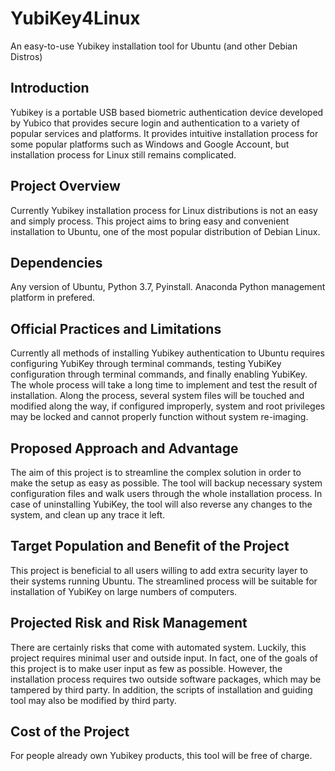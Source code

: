 # YubiKey4Linux
An easy-to-use Yubikey installation tool for Ubuntu (and other Debian Distros)

## Introduction

Yubikey is a portable USB based biometric authentication device developed by Yubico that provides secure login and authentication to a variety of popular services and platforms. It provides intuitive installation process for some popular platforms such as Windows and Google Account, but installation process for Linux still remains complicated.

## Project Overview
Currently Yubikey installation process for Linux distributions is not an easy and simply process. This project aims to bring easy and convenient installation to Ubuntu, one of the most popular distribution of Debian Linux.

## Dependencies
Any version of Ubuntu, Python 3.7, Pyinstall. Anaconda Python management platform in prefered.

## Official Practices and Limitations

Currently all methods of installing Yubikey authentication to Ubuntu requires configuring YubiKey through terminal commands, testing YubiKey configuration through terminal commands, and finally enabling YubiKey. The whole process will take a long time to implement and test the result of installation. Along the process, several system files will be touched and modified along the way, if configured improperly, system and root privileges may be locked and cannot properly function without system re-imaging.

## Proposed Approach and Advantage

The aim of this project is to streamline the complex solution in order to make the setup as easy as possible. The tool will backup necessary system configuration files and walk users through the whole installation process. In case of uninstalling YubiKey, the tool will also reverse any changes to the system, and clean up any trace it left.

## Target Population and Benefit of the Project

This project is beneficial to all users willing to add extra security layer to their systems running Ubuntu. The streamlined process will be suitable for installation of YubiKey on large numbers of computers.

## Projected Risk and Risk Management

There are certainly risks that come with automated system. Luckily, this project requires minimal user and outside input. In fact, one of the goals of this project is to make user input as few as possible. However, the installation process requires two outside software packages, which may be tampered by third party. In addition, the scripts of installation and guiding tool may also be modified by third party.  

## Cost of the Project

For people already own Yubikey products, this tool will be free of charge.

